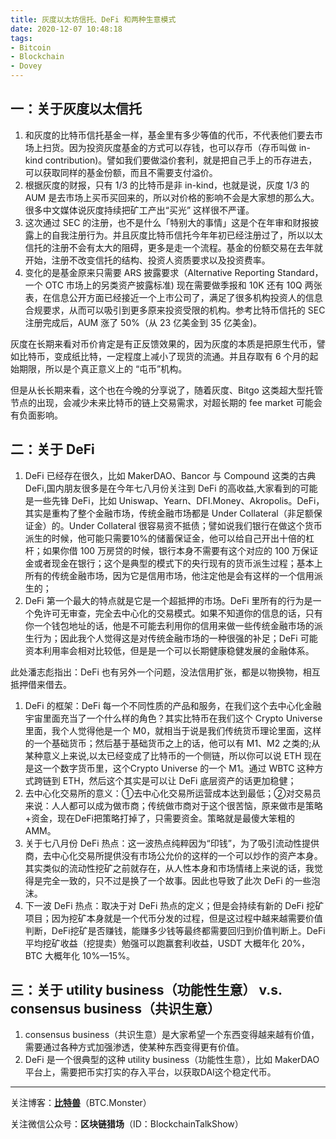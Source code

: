 ```yaml
---
title: 灰度以太坊信托、DeFi 和两种生意模式
date: 2020-12-07 10:48:18
tags: 
- Bitcoin
- Blockchain
- Dovey
---
```


## 一：关于灰度以太信托

1. 和灰度的比特币信托基金一样，基金里有多少等值的代币，不代表他们要去市场上扫货。因为投资灰度基金的方式可以存钱，也可以存币（存币叫做 in-kind contribution)。譬如我们要做溢价套利，就是把自己手上的币存进去，可以获取同样的基金份额，而且不需要支付溢价。
2. 根据灰度的财报，只有 1/3 的比特币是非 in-kind，也就是说，灰度 1/3 的 AUM 是去市场上买币买回来的，所以对价格的影响不会是大家想的那么大。很多中文媒体说灰度持续把矿工产出“买光” 这样很不严谨。
3. 这次通过 SEC 的注册，也不是什么「特别大的事情」这是个在年审和财报披露上的自我注册行为。并且灰度比特币信托今年年初已经注册过了，所以以太信托的注册不会有太大的阻碍，更多是走一个流程。基金的份额交易在去年就开始，注册不改变信托的结构、投资人资质要求以及投资费率。
4. 变化的是基金原来只需要 ARS 披露要求（Alternative Reporting Standard，一个 OTC 市场上的另类资产披露标准) 现在需要做季报和 10K 还有 10Q 两张表，在信息公开方面已经接近一个上市公司了，满足了很多机构投资人的信息合规要求，从而可以吸引到更多原来投资受限的机构。参考比特币信托的 SEC 注册完成后，AUM 涨了 50%（从 23 亿美金到 35 亿美金)。

灰度在长期来看对币价肯定是有正反馈效果的，因为灰度的本质是把原生代币，譬如比特币，变成纸比特，一定程度上减小了现货的流通。并且存取有 6 个月的起始期限，所以是个真正意义上的 “屯币”机构。

但是从长长期来看，这个也在今晚的分享说了，随着灰度、Bitgo 这类超大型托管节点的出现，会减少未来比特币的链上交易需求，对超长期的 fee market 可能会有负面影响。

## 二：关于 DeFi

1. DeFi 已经存在很久，比如 MakerDAO、Bancor 与 Compound 这类的古典 DeFi,国内朋友很多是在今年七八月份关注到 DeFi 的高收益,大家看到的可能是一些先锋 DeFi，比如 Uniswap、Yearn、DFI.Money、Akropolis。DeFi，其实是重构了整个金融市场，传统金融市场都是 Under Collateral（非足额保证金）的。Under Collateral 很容易资不抵债；譬如说我们银行在做这个货币派生的时候，他可能只需要10%的储蓄保证金，他可以给自己开出十倍的杠杆；如果你借 100 万房贷的时候，银行本身不需要有这个对应的 100 万保证金或者现金在银行；这个是典型的模式下的央行现有的货币派生过程；基本上所有的传统金融市场，因为它是信用市场，他注定他是会有这样的一个信用派生的；
2. DeFi 第一个最大的特点就是它是一个超抵押的市场。DeFi 里所有的行为是一个免许可无审查，完全去中心化的交易模式。如果不知道你的信息的话，只有你一个钱包地址的话，他是不可能去利用你的信用来做一些传统金融市场的派生行为；因此我个人觉得这是对传统金融市场的一种很强的补足；DeFi 可能资本利用率会相对比较低，但是是一个可以长期健康稳健发展的金融体系。

此处潘志彪指出：DeFi 也有另外一个问题，没法信用扩张，都是以物换物，相互抵押借来借去。

1. DeFi 的框架：DeFi 每一个不同性质的产品和服务，在我们这个去中心化金融宇宙里面充当了一个什么样的角色？其实比特币在我们这个 Crypto Universe 里面，我个人觉得他是一个 M0，就相当于说是我们传统货币理论里面，这样的一个基础货币；然后基于基础货币之上的话，他可以有 M1、M2 之类的;从某种意义上来说,以太已经变成了比特币的一个侧链，所以你可以说 ETH 现在是这一个数字货币里，这个Crypto Universe 的一个 M1。通过 WBTC 这种方式跨链到 ETH，然后这个其实是可以让 DeFi 底层资产的话更加稳健；
2. 去中心化交易所的意义：①去中心化交易所运营成本达到最低；②对交易员来说：人人都可以成为做市商；传统做市商对于这个很苦恼，原来做市是策略+资金，现在DeFi把策略打掉了，只需要资金。策略就是最傻大笨粗的 AMM。
3. 关于七八月份 DeFi 热点：这一波热点纯粹因为“印钱”，为了吸引流动性提供商，去中心化交易所提供没有市场公允价的这样的一个可以炒作的资产本身。其实类似的流动性挖矿之前就存在，从人性本身和市场情绪上来说的话，我觉得是完全一致的，只不过是换了一个故事。因此也导致了此次 DeFi 的一些泡沫。
4. 下一波 DeFi 热点：取决于对 DeFi 热点的定义；但是会持续有新的 DeFi 挖矿项目；因为挖矿本身就是一个代币分发的过程，但是这过程中越来越需要价值判断，DeFi挖矿是否赚钱，能赚多少钱等最终都需要回归到价值判断上。DeFi 平均挖矿收益（挖提卖）勉强可以跑赢套利收益，USDT 大概年化 20%，BTC 大概年化 10%—15%。

## 三：关于 utility business（功能性生意） v.s. consensus business（共识生意）

1. consensus business（共识生意）是大家希望一个东西变得越来越有价值，需要通过各种方式加强渗透，使某种东西变得更有价值。
2. DeFi 是一个很典型的这种 utility business（功能性生意），比如 MakerDAO 平台上，需要把币实打实的存入平台，以获取DAI这个稳定代币。

------



关注博客：**[比特兽](https://btc.monster)**（BTC.Monster）

关注微信公众号：**区块链猎场**（ID：BlockchainTalkShow）